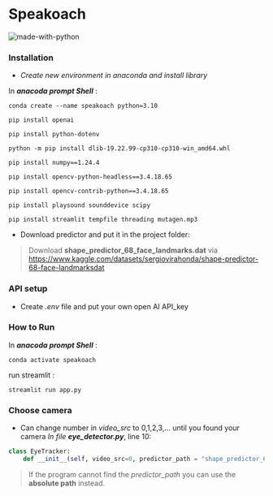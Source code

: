 # Speakoach 
![made-with-python](https://img.shields.io/badge/Made%20with-Python-1f425f.svg)




### Installation 

- _Create new environment in anaconda and install library_

In **_anacoda prompt Shell_** :
```Shell
conda create --name speakoach python=3.10

pip install openai

pip install python-dotenv

python -m pip install dlib-19.22.99-cp310-cp310-win_amd64.whl

pip install numpy==1.24.4

pip install opencv-python-headless==3.4.18.65

pip install opencv-contrib-python==3.4.18.65

pip install playsound sounddevice scipy

pip install streamlit tempfile threading mutagen.mp3
```
- Download predictor and put it in the project folder:
> Download **shape_predictor_68_face_landmarks.dat** via https://www.kaggle.com/datasets/sergiovirahonda/shape-predictor-68-face-landmarksdat

### API setup
- Create _.env_ file and put your own open AI API_key 

### How to Run

In **_anacoda prompt Shell_** :
```Shell
conda activate speakoach
```
run streamlit :
```Shell
streamlit run app.py
```

### Choose camera

- Can change number in _video_src_ to 0,1,2,3,... until you found your camera
_In file **eye_detector.py**_, line 10:
```python
class EyeTracker:
    def __init__(self, video_src=0, predictor_path = "shape_predictor_68_face_landmarks.dat", display=True):

````
> If the program cannot find the _predictor_path_ you can use the **absolute path** instead.




